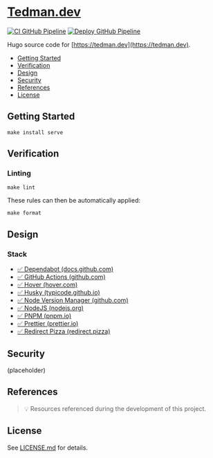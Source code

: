# [Tedman.dev](https://github.com/dbtedman/tedman.dev)

[![CI GitHub Pipeline](https://img.shields.io/github/actions/workflow/status/dbtedman/tedman.dev/ci.yml?branch=main&style=for-the-badge&logo=github&label=ci)](https://github.com/dbtedman/tedman.dev/actions/workflows/ci.yml)
[![Deploy GitHub Pipeline](https://img.shields.io/github/actions/workflow/status/dbtedman/tedman.dev/deploy.yml?branch=main&style=for-the-badge&logo=github&label=deploy)](https://github.com/dbtedman/tedman.dev/actions/workflows/deploy.yml)

Hugo source code for [https://tedman.dev](https://tedman.dev).

-   [Getting Started](#getting-started)
-   [Verification](#verification)
-   [Design](#design)
-   [Security](#security)
-   [References](#references)
-   [License](#license)

## Getting Started

```shell
make install serve
```

## Verification

### Linting

```shell
make lint
```

These rules can then be automatically applied:

```shell
make format
```

## Design

### Stack

-   [✅ Dependabot (docs.github.com)](https://docs.github.com/en/code-security/dependabot)
-   [✅ GitHub Actions (github.com)](https://github.com/features/actions)
-   [✅ Hover (hover.com)](https://www.hover.com/)
-   [✅ Husky (typicode.github.io)](https://typicode.github.io/husky/#/)
-   [✅ Node Version Manager (github.com)](https://github.com/nvm-sh/nvm)
-   [✅ NodeJS (nodejs.org)](https://nodejs.org/en/)
-   [✅ PNPM (pnpm.io)](https://pnpm.io/)
-   [✅ Prettier (prettier.io)](https://prettier.io/)
-   [✅ Redirect Pizza (redirect.pizza)](https://redirect.pizza/)

## Security

(placeholder)

## References

> 💡 Resources referenced during the development of this project.

## License

See [LICENSE.md](./LICENSE.md) for details.
